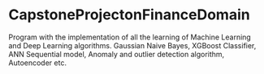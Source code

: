 # CapstoneProjectonFinanceDomain
Program with the implementation of all the learning of Machine Learning and Deep Learning algorithms. Gaussian Naive Bayes, XGBoost Classifier, ANN Sequential model, Anomaly and outlier detection algorithm, Autoencoder etc.
